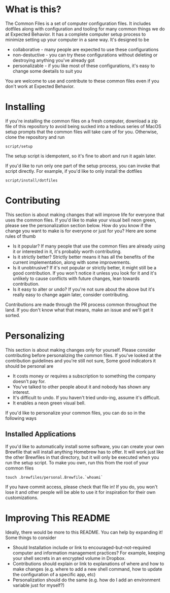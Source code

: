 # What is this?
The Common Files is a set of computer configuration files. It includes dotfiles along with configuration and tooling for many common things we do at Expected Behavior. It has a complete computer setup process to minimize setting up your computer in a sane way. It's designed to be

- collaborative  - many people are expected to use these configurations
- non-destuctive - you can try these configurations without deleting or destroying anything you've already got
- personalizable - if you like most of these configurations, it's easy to change some deetails to suit you

You are welcome to use and contribute to these common files even if you don't work at Expected Behavior.

# Installing
If you're installing the common files on a fresh computer, download a zip file of this repository to avoid being sucked into a tedious series of MacOS setup prompts that the common files will take care of for you. Otherwise, clone the repository and run

    script/setup

The setup script is idempotent, so it's fine to abort and run it again later.

If you'd like to run only one part of the setup process, you can invoke that script directly. For example, if you'd like to only install the dotfiles

    script/install/dotfiles

# Contributing
This section is about making changes that will improve life for everyone that uses the common files. If you'd like to make your visual bell neon green, please see the personalization section below. How do you know if the change you want to make is for everyone or just for you? Here are some rules of thumb

- Is it popular? If many people that use the common files are already using it or interested in it, it's probably worth contributing.
- Is it strictly better? Strictly better means it has all the benefits of the current implementation, along with some improvements.
- Is it unobtrusive? If it's not popular or strictly better, it might still be a good contribution. If you won't notice it unless you look for it and it's unlikely to cause conflicts with future changes, lean towards contribution.
- Is it easy to alter or undo? If you're not sure about the above but it's really easy to change again later, consider contributing.

Contributions are made through the PR process common throughout the land. If you don't know what that means, make an issue and we'll get it sorted.

# Personalizing
This section is about making changes only for yourself. Please consider contributing before personalizing the common files. If you've looked at the contribution guidelines and you're still not sure, Some good indicators it should be personal are

- It costs money or requires a subscription to something the company doesn't pay for.
- You've talked to other people about it and nobody has shown any interest.
- It's difficult to undo. If you haven't tried undo-ing, assume it's difficult.
- It enables a neon green visual bell.

If you'd like to personalize your common files, you can do so in the following ways

## Installed Applications
If you'd like to automatically install some software, you can create your own Brewfile that will install anything Homebrew has to offer. It will work just like the other Brewfiles in that directory, but it will only be executed when you run the setup script. To make you own, run this from the root of your common files

    touch .brewfiles/personal.Brewfile.`whoami`

If you have commit access, please check that file in! If you do, you won't lose it and other people will be able to use it for inspiration for their own customizations.

# Improving This README
Ideally, there would be more to this README. You can help by expanding it! Some things to consider

- Should Installation include or link to encouraged-but-not-required computer and information management practices? For example, keeping your shell secrets in an encrypted volume in Dropbox.
- Contributions should explain or link to explanations of where and how to make changes (e.g. where to add a new shell command, how to update the configuration of a specific app, etc)
- Personalization should do the same (e.g. how do I add an environment variable just for myself?)

